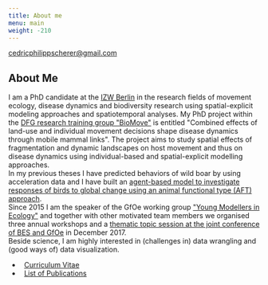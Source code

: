 ```yaml
---
title: About me
menu: main
weight: -210
---
```


<p class="contact">
<a href="mailto:cedricphilippscherer@gmail.com"><i class="fa fa-envelope-o"></i> cedricphilippscherer@gmail.com</a>
</p>

## About Me

I am a PhD candidate at the [IZW Berlin](http://www.izw-berlin.de/welcome.html) in the research fields of movement ecology, disease dynamics and biodiversity research using spatial-explicit modeling approaches and spatiotemporal analyses. My PhD project within the [DFG research training group "BioMove"](https://www.biomove.org/) is entitled "Combined effects of land-use and individual movement decisions shape disease dynamics through mobile mammal links". The project aims to study spatial effects of fragmentation and dynamic landscapes on host movement and thus on disease dynamics using individual-based and spatial-explicit modelling approaches.     
In my previous theses I have predicted behaviors of wild boar by using acceleration data and I have built an [agent-based model to investigate responses of birds to global change using an animal functional type (AFT) approach](https://doi.org/10.1016/j.ecolmodel.2015.07.005).  
Since 2015 I am the speaker of the GfOe working group ["Young Modellers in Ecology"](https://youngmodellers.github.io/) and together with other motivated team members we organised three annual workshops and a [thematic topic session at the joint conference of BES and GfOe](https://www.britishecologicalsociety.org/events/annual-meeting-2017/thematic-topic-ghent-2017/) in December 2017.   
Beside science, I am highly interested in (challenges in) data wrangling and (good ways of) data visualization.

<ul class="fa-ul">
  <li><i class="fa fa-id-badge  fa-fw" aria-hidden="true"></i>&nbsp; <a href="{{ site.baseurl }}/cv">Curriculum Vitae</a></li>
  <li><i class="fa fa-file-text-o  fa-fw" aria-hidden="true"></i>&nbsp; <a href="{{ site.baseurl }}/pubs">List of Publications</a></li>
</ul>
